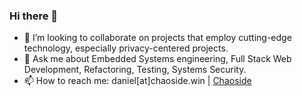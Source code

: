 ### Hi there 👋

- 👯 I’m looking to collaborate on projects that employ cutting-edge technology, especially privacy-centered projects.
- 💬 Ask me about Embedded Systems engineering, Full Stack Web Development, Refactoring, Testing, Systems Security.
- 📫 How to reach me: daniel[at]chaoside.win | [Chaoside](https://chaoside.win)

<!--
**niftydan/niftydan** is a ✨ _special_ ✨ repository because its `README.md` (this file) appears on your GitHub profile.

Here are some ideas to get you started:

- 🔭 I’m currently working on ...
- 🌱 I’m currently learning ...
- 👯 I’m looking to collaborate on ...
- 🤔 I’m looking for help with ...
- 💬 Ask me about ...
- 📫 How to reach me: ...
- 😄 Pronouns: ...
- ⚡ Fun fact: ...
-->
